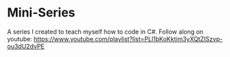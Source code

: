 # Mini-Series
A series I created to teach myself how to code in C#. 
Follow along on youtube: https://www.youtube.com/playlist?list=PLl1bKoKktim3yXQtZISzvp-ou3dU2dvPE
